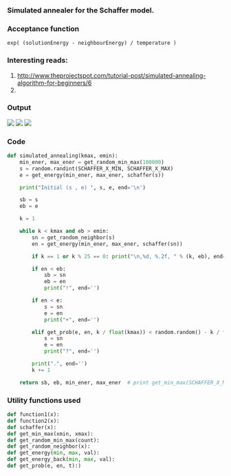 ###  Simulated annealer for the Schaffer model.

### Acceptance function
`exp( (solutionEnergy - neighbourEnergy) / temperature )`

### Interesting reads:
1. http://www.theprojectspot.com/tutorial-post/simulated-annealing-algorithm-for-beginners/6
2. 


### Output

![](/screenshot/sim500.gif)
![](/screenshot/sim1.png)
![](/screenshot/sim2.png)

### Code

```python
def simulated_annealing(kmax, emin):
    min_ener, max_ener = get_random_min_max(100000)
    s = random.randint(SCHAFFER_X_MIN, SCHAFFER_X_MAX)
    e = get_energy(min_ener, max_ener, schaffer(s))

    print("Initial (s , e) ", s, e, end='\n')

    sb = s
    eb = e

    k = 1

    while k < kmax and eb > emin:
        sn = get_random_neighbor(s)
        en = get_energy(min_ener, max_ener, schaffer(sn))

        if k == 1 or k % 25 == 0: print("\n,%d, %.2f, " % (k, eb), end="")

        if en < eb:
            sb = sn
            eb = en
            print("!", end='')

        if en < e:
            s = sn
            e = en
            print("+", end='')

        elif get_prob(e, en, k / float(kmax)) < random.random() - k / float(kmax):
            s = sn
            e = en
            print("?", end='')

        print(".", end='')
        k += 1

    return sb, eb, min_ener, max_ener  # print get_min_max(SCHAFFER_X_MIN, SCHAFFER_X_MAX)
```



### Utility functions used

```python
def function1(x):
def function2(x):
def schaffer(x):
def get_min_max(xmin, xmax):
def get_random_min_max(count):
def get_random_neighbor(x):
def get_energy(min, max, val):
def get_energy_back(min, max, val):
def get_prob(e, en, t):)
```
